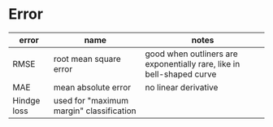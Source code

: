 # Error

error | name | notes
---|---|---
RMSE | root mean square error | good when outliners are exponentially rare, like in bell-shaped curve
MAE | mean absolute error | no linear derivative
| Hindge loss | used for "maximum margin" classification 
